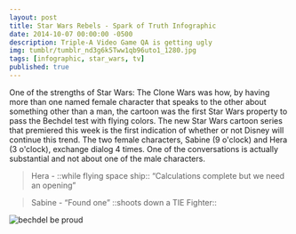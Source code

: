 ```yaml
---
layout: post
title: Star Wars Rebels - Spark of Truth Infographic
date: 2014-10-07 00:00:00 -0500
description: Triple-A Video Game QA is getting ugly
img: tumblr/tumblr_nd3g6k5Tww1qb96uto1_1280.jpg
tags: [infographic, star_wars, tv]
published: true
---
```


One of the strengths of Star Wars: The Clone Wars was how, by having more than one named female character that speaks to the other about something other than a man, the cartoon was the first Star Wars property to pass the Bechdel test with flying colors.  The new Star Wars cartoon series that premiered this week is the first indication of whether or not Disney will continue this trend.  The two female characters, Sabine (9 o'clock) and Hera (3 o'clock), exchange dialog 4 times.  One of the conversations is actually substantial and not about one of the male characters.

>Hera - ::while flying space ship:: “Calculations complete but we need an opening”

>Sabine - “Found one” ::shoots down a TIE Fighter::

![bechdel be proud]({{site.baseurl}}/assets/img/tumblr/tumblr_nd3g6k5Tww1qb96uto1_1280.jpg)